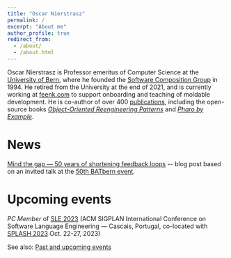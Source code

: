 ```yaml
---
title: "Oscar Nierstrasz"
permalink: /
excerpt: "About me"
author_profile: true
redirect_from: 
  - /about/
  - /about.html
---
```


Oscar Nierstrasz is Professor emeritus of Computer Science at the [University of Bern](http://www.unibe.ch/index_eng.html), where he founded the [Software Composition Group](https://scg.unibe.ch) in 1994.
He retired from the University at the end of 2021, and is currently working at [feenk.com](https://feenk.com/about/) to support onboarding and teaching of moldable development.
He is co-author of over 400 [publications](/publications), including the open-source books *[Object-Oriented Reengineering Patterns](/oorp/)* and *[Pharo by Example](http://books.pharo.org)*.

# News

[Mind the gap — 50 years of shortening feedback loops](/posts/2023-06-12-MindTheGap) -- blog post based on an invited talk at the [50th BATbern event](https://www.berner-architekten-treffen.ch).

# Upcoming events

*PC Member* of [SLE 2023](https://www.sleconf.org/2023/) (ACM SIGPLAN International Conference on Software Language Engineering &mdash; Cascais, Portugal, co-located with [SPLASH 2023](https://2023.splashcon.org) Oct. 22-27, 2023)

See also: [Past and upcoming events](/past)
